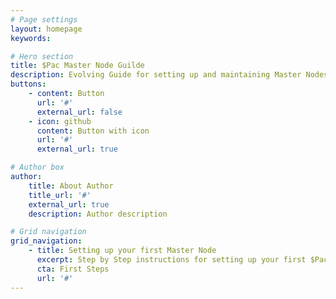 ```yaml
---
# Page settings
layout: homepage
keywords:

# Hero section
title: $Pac Master Node Guilde
description: Evolving Guide for setting up and maintaining Master Nodes for $Pac
buttons:
    - content: Button
      url: '#'
      external_url: false
    - icon: github
      content: Button with icon
      url: '#'
      external_url: true

# Author box
author:
    title: About Author
    title_url: '#'
    external_url: true
    description: Author description

# Grid navigation
grid_navigation:
    - title: Setting up your first Master Node
      excerpt: Step by Step instructions for setting up your first $Pac MN
      cta: First Steps
      url: '#'
---
```

